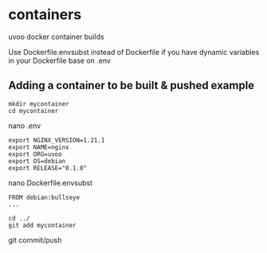 # containers
uvoo docker container builds

Use Dockerfile.envsubst instead of Dockerfile if you have dynamic variables in your Dockerfile base on .env

## Adding a container to be built & pushed example

```
mkdir mycontainer
cd mycontainer
```

nano .env
```
export NGINX_VERSION=1.21.1
export NAME=nginx
export ORG=uvoo
export OS=debian
export RELEASE="0.1.0"
```

nano Dockerfile.envsubst 
```
FROM debian:bullseye
...
```

```
cd ../
git add mycontainer
```

git commit/push
